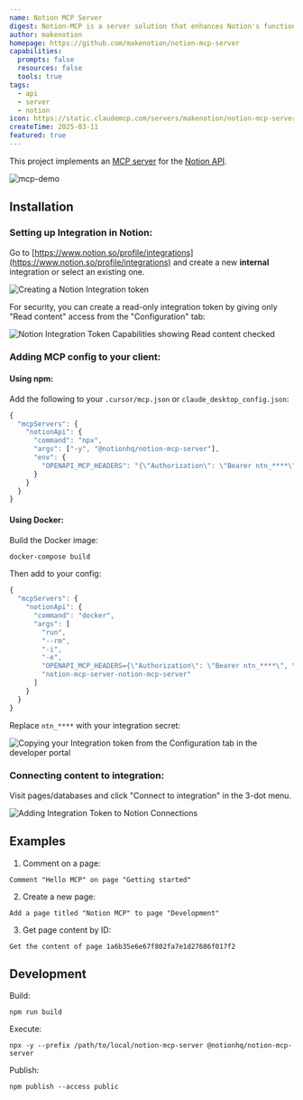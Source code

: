 ```yaml
---
name: Notion MCP Server
digest: Notion-MCP is a server solution that enhances Notion's functionality, offering improved performance, reliability, and customization options. It provides seamless integration, faster data processing, and better scalability for teams using Notion as their productivity platform. The service ensures stable connectivity and optimized workflows.
author: makenotion
homepage: https://github.com/makenotion/notion-mcp-server
capabilities:
  prompts: false
  resources: false
  tools: true
tags:
  - api
  - server
  - notion
icon: https://static.claudemcp.com/servers/makenotion/notion-mcp-server/makenotion-notion-mcp-server-e217db9f.jpg
createTime: 2025-03-11
featured: true
---
```


This project implements an [MCP server](https://www.claudemcp.com/specification) for the [Notion API](https://developers.notion.com/reference/intro).

![mcp-demo](https://static.claudemcp.com/servers/makenotion/notion-mcp-server/makenotion-notion-mcp-server-329eb145.jpg)

## Installation

### Setting up Integration in Notion:

Go to [https://www.notion.so/profile/integrations](https://www.notion.so/profile/integrations) and create a new **internal** integration or select an existing one.

![Creating a Notion Integration token](https://static.claudemcp.com/servers/makenotion/notion-mcp-server/makenotion-notion-mcp-server-ede5f671.png)

For security, you can create a read-only integration token by giving only "Read content" access from the "Configuration" tab:

![Notion Integration Token Capabilities showing Read content checked](https://static.claudemcp.com/servers/makenotion/notion-mcp-server/makenotion-notion-mcp-server-d83f196f.png)

### Adding MCP config to your client:

#### Using npm:

Add the following to your `.cursor/mcp.json` or `claude_desktop_config.json`:

```javascript
{
  "mcpServers": {
    "notionApi": {
      "command": "npx",
      "args": ["-y", "@notionhq/notion-mcp-server"],
      "env": {
        "OPENAPI_MCP_HEADERS": "{\"Authorization\": \"Bearer ntn_****\", \"Notion-Version\": \"2022-06-28\" }"
      }
    }
  }
}
```

#### Using Docker:

Build the Docker image:

```bash
docker-compose build
```

Then add to your config:

```javascript
{
  "mcpServers": {
    "notionApi": {
      "command": "docker",
      "args": [
        "run",
        "--rm",
        "-i",
        "-e",
        "OPENAPI_MCP_HEADERS={\"Authorization\": \"Bearer ntn_****\", \"Notion-Version\": \"2022-06-28\"}",
        "notion-mcp-server-notion-mcp-server"
      ]
    }
  }
}
```

Replace `ntn_****` with your integration secret:

![Copying your Integration token from the Configuration tab in the developer portal](https://static.claudemcp.com/servers/makenotion/notion-mcp-server/makenotion-notion-mcp-server-2c84281a.jpg)

### Connecting content to integration:

Visit pages/databases and click "Connect to integration" in the 3-dot menu.

![Adding Integration Token to Notion Connections](https://static.claudemcp.com/servers/makenotion/notion-mcp-server/makenotion-notion-mcp-server-a69b7191.png)

## Examples

1. Comment on a page:

```
Comment "Hello MCP" on page "Getting started"
```

2. Create a new page:

```
Add a page titled "Notion MCP" to page "Development"
```

3. Get page content by ID:

```
Get the content of page 1a6b35e6e67f802fa7e1d27686f017f2
```

## Development

Build:

```
npm run build
```

Execute:

```
npx -y --prefix /path/to/local/notion-mcp-server @notionhq/notion-mcp-server
```

Publish:

```
npm publish --access public
```
